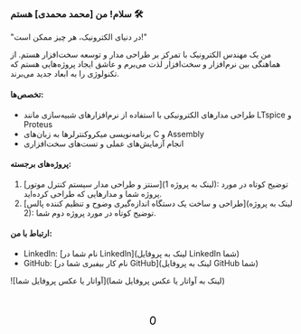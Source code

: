 ### سلام! من [محمد محمدی] هستم 🛠️

"در دنیای الکترونیک، هر چیز ممکن است!"

من یک مهندس الکترونیک با تمرکز بر طراحی مدار و توسعه سخت‌افزار هستم. از هماهنگی بین نرم‌افزار و سخت‌افزار لذت می‌برم و عاشق ایجاد پروژه‌هایی هستم که تکنولوژی را به ابعاد جدید می‌برند.

#### تخصص‌ها:

- طراحی مدارهای الکترونیکی با استفاده از نرم‌افزارهای شبیه‌سازی مانند LTspice و Proteus
- برنامه‌نویسی میکروکنترلرها به زبان‌های C و Assembly
- انجام آزمایش‌های عملی و تست‌های سخت‌افزاری

#### پروژه‌های برجسته:

1. [سنتز و طراحی مدار سیستم کنترل موتور](لینک به پروژه 1): توضیح کوتاه در مورد پروژه شما و مدارهایی که طراحی کرده‌اید.
2. [طراحی و ساخت یک دستگاه اندازه‌گیری وضوح و تنظیم کننده پالس](لینک به پروژه 2): توضیح کوتاه در مورد پروژه دوم شما.

#### ارتباط با من:

- LinkedIn: [نام شما در LinkedIn](لینک به پروفایل LinkedIn شما)
- GitHub: [نام کار بیفبری شما در GitHub](لینک به پروفایل GitHub شما)

![آواتار یا عکس پروفایل شما](لینک به آواتار یا عکس پروفایل شما)




<div style="text-align:center">
  <svg width="100" height="100" viewBox="0 0 100 100">
    <text x="50" y="50" font-size="20" text-anchor="middle" alignment-baseline="middle">
      <animateTransform
        attributeName="transform"
        attributeType="XML"
        type="rotate"
        from="0 50 50"
        to="360 50 50"
        dur="5s"
        repeatCount="indefinite"
      />
      0
    </text>
  </svg>
</div>
